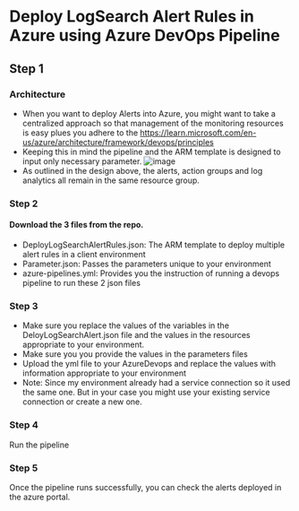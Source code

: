 # Deploy LogSearch Alert Rules in Azure using Azure DevOps Pipeline
## Step 1
### Architecture
- When you want to deploy Alerts into Azure, you might want to take a centralized approach so that management of the monitoring resources is easy plues you adhere to the https://learn.microsoft.com/en-us/azure/architecture/framework/devops/principles
- Keeping this in mind the pipeline and the ARM template is designed to input only necessary parameter.
![image](https://user-images.githubusercontent.com/118750597/203406927-afde7e20-d74c-41e8-81fd-c2fa0688a76b.png)
- As outlined in the design above, the alerts, action groups and log analytics all remain in the same resource group.
### Step 2
#### Download the 3 files from the repo.
- DeployLogSearchAlertRules.json: The ARM template to deploy multiple alert rules in a client environment
- Parameter.json: Passes the parameters unique to your environment
- azure-pipelines.yml: Provides you the instruction of running a devops pipeline to run these 2 json files
### Step 3
- Make sure you replace the values of the variables in the DeloyLogSearchAlert.json file and the values in the resources appropriate to your environment.
- Make sure you you provide the values in the parameters files
- Upload the yml file to your AzureDevops and replace the values with information appropriate to your environment
- Note: Since my environment already had a service connection so it used the same one. But in your case you might use your existing service connection or create a new one.
### Step 4
 Run the pipeline
### Step 5
 Once the pipeline runs successfully, you can check the alerts deployed in the azure portal.
